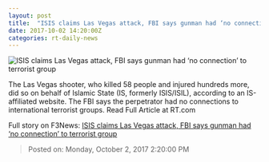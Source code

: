 ```yaml
---
layout: post
title:  "ISIS claims Las Vegas attack, FBI says gunman had ‘no connection’ to terrorist group"
date: 2017-10-02 14:20:00Z
categories: rt-daily-news
---
```


![ISIS claims Las Vegas attack, FBI says gunman had ‘no connection’ to terrorist group](https://cdni.rt.com/files/2017.10/article/59d24bd7fc7e9338208b456a.jpg)

The Las Vegas shooter, who killed 58 people and injured hundreds more, did so on behalf of Islamic State (IS, formerly ISIS/ISIL), according to an IS-affiliated website. The FBI says the perpetrator had no connections to international terrorist groups. Read Full Article at RT.com


Full story on F3News: [ISIS claims Las Vegas attack, FBI says gunman had ‘no connection’ to terrorist group](http://www.f3nws.com/n/xkcbvC)

> Posted on: Monday, October 2, 2017 2:20:00 PM
